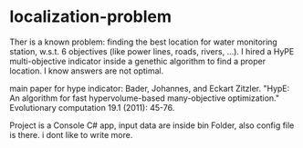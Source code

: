 # localization-problem
Ther is a known problem: finding the best location for water monitoring station, w.s.t. 6 objectives (like power lines, roads, rivers, ...). 
I hired a HyPE multi-objective indicator inside a genethic algorithm to find a proper location.
I know answers are not optimal.

main paper for hype indicator:
Bader, Johannes, and Eckart Zitzler. "HypE: An algorithm for fast hypervolume-based many-objective optimization." Evolutionary computation 19.1 (2011): 45-76.


Project is a Console C# app,
input data are inside bin Folder,
also config file is there. i dont like to write more.
